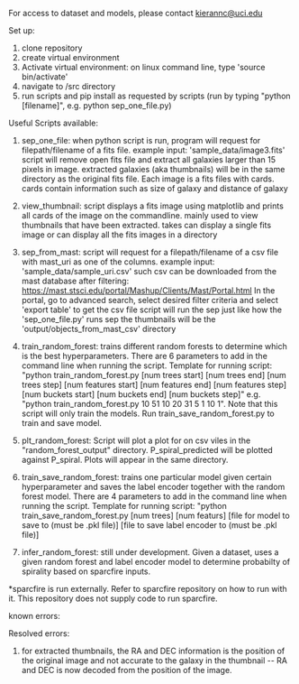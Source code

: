 
For access to dataset and models, please contact kierannc@uci.edu


Set up:
1. clone repository
2. create virtual environment
3. Activate virtual environment: on linux command line, type 'source bin/activate'
4. navigate to /src directory
5. run scripts and pip install as requested by scripts (run by typing "python [filename]", e.g. python sep_one_file.py)

Useful Scripts available:
1. sep_one_file:
    when python script is run, program will request for filepath/filename of a fits file. example input: 'sample_data/image3.fits'
    script will remove open fits file and extract all galaxies larger than 15 pixels in image. 
    extracted galaxies (aka thumbnails) will be in the same directory as the original fits file. Each image is a fits files with cards.
    cards contain information such as size of galaxy and distance of galaxy

2. view_thumbnail:
    script displays a fits image using matplotlib and prints all cards of the image on the commandline. 
    mainly used to view thumbnails that have been extracted.
    takes can display a single fits image or can display all the fits images in a directory

3. sep_from_mast:
    script will request for a filepath/filename of a csv file with mast_uri as one of the columns.
        example input: 'sample_data/sample_uri.csv'
        such csv can be downloaded from the mast database after filtering: https://mast.stsci.edu/portal/Mashup/Clients/Mast/Portal.html
        In the portal, go to advanced search, select desired filter criteria and select 'export table' to get the csv file
    script will run the sep just like how the 'sep_one_file.py' runs sep
    the thumbnails will be the 'output/objects_from_mast_csv' directory

4. train_random_forest:
    trains different random forests to determine which is the best hyperparameters. 
    There are 6 parameters to add in the command line when running the script. Template for running script:
        "python train_random_forest.py [num trees start] [num trees end] [num trees step] [num features start] [num features end] [num features step] [num buckets start] [num buckets end] [num buckets step]" e.g. "python train_random_forest.py 10 51 10 20 31 5 1 10 1". 
    Note that this script will only train the models. Run train_save_random_forest.py to train and save model.

5. plt_random_forest:
    Script will plot a plot for on csv viles in the "random_forest_output" directory. P_spiral_predicted will be plotted against P_spiral.
    Plots will appear in the same directory. 

6. train_save_random_forest:
    trains one particular model given certain hyperparameter and saves the label encoder together with the random forest model. 
    There are 4 parameters to add in the command line when running the script. Template for running script: 
        "python train_save_random_forest.py [num trees] [num featurs] [file for model to save to (must be .pkl file)] [file to save label encoder to (must be .pkl file)]
 
7. infer_random_forest:
    still under development.
    Given a dataset, uses a given random forest and label encoder model to determine probabilty of spirality based on sparcfire inputs. 


*sparcfire is run externally. Refer to sparcfire repository on how to run with it. This repository does not supply code to run sparcfire. 


known errors:


Resolved errors:
1. for extracted thumbnails, the RA and DEC information is the position of the original image and not accurate to the galaxy in the thumbnail  --  RA and DEC is now decoded from the position of the image. 